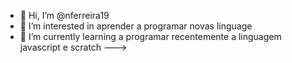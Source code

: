 - 👋 Hi, I’m @nferreira19
- 👀 I’m interested in aprender a programar novas linguage
- 🌱 I’m currently learning  a programar recentemente a linguagem javascript e scratch
--->
